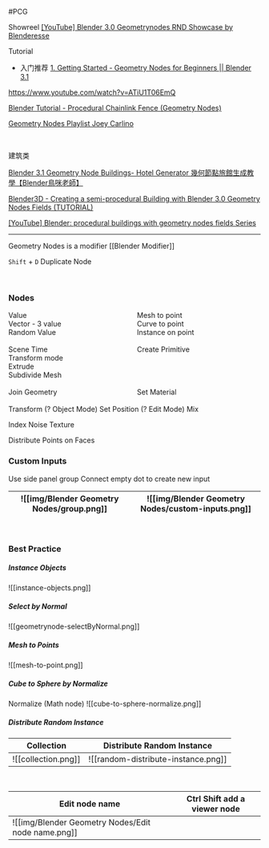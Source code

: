 #PCG


Showreel [[YouTube] Blender 3.0 Geometrynodes RND Showcase by Blenderesse](https://www.youtube.com/watch?v=vW9pCT5ouZ8)

  

Tutorial

-   入门推荐 [1. Getting Started - Geometry Nodes for Beginners || Blender 3.1](https://www.youtube.com/watch?v=szTYXk0t09A)



https://www.youtube.com/watch?v=ATiU1T06EmQ

[Blender Tutorial - Procedural Chainlink Fence (Geometry Nodes)](https://www.youtube.com/watch?v=CwOHqH60X-0)

[Geometry Nodes Playlist Joey Carlino](https://www.youtube.com/playlist?list=PLzg4_2BrWAVzK4ORuEHz0RoE7Va3w6fBf)

<br> 

建筑类

[Blender 3.1 Geometry Node Buildings- Hotel Generator 幾何節點旅館生成教學【Blender鳥咪老師】](https://www.youtube.com/watch?v=Cub2YTqqZNs)

[Blender3D - Creating a semi-procedural Building with Blender 3.0 Geometry Nodes Fields (TUTORIAL)](https://www.youtube.com/watch?v=-rexNuTap44)

[[YouTube] Blender: procedural buildings with geometry nodes fields Series](https://www.youtube.com/watch?v=59PeIGmZQdY&list=PLq_gnPdKSjAqeEB9ZnmP5sLaCBIIVZloi&index=1)

---

Geometry Nodes is a modifier [[Blender Modifier]]

`Shift` + `D` Duplicate Node

<br>

### Nodes

<div style="display: grid; grid-template-columns: repeat(2, 2fr); grid-gap: 10px;">
	<div>
		 Value<br>
		 Vector - 3 value<br>
		 Random Value
	</div>
	<div>
		Mesh to point<br>
		Curve to point<br>
		Instance on point
	</div>
</div>

<br>

<div style="display: grid; grid-template-columns: repeat(2, 2fr); grid-gap: 10px;">
	<div>
		 Scene Time<br>
		 Transform mode<br>
		 Extrude<br>
		 Subdivide Mesh
	</div>
	<div>
		Create Primitive
	</div>
</div>

<br>

<div style="display: grid; grid-template-columns: repeat(2, 2fr); grid-gap: 10px;">
	<div>
	    Join Geometry
	</div>
	<div>
		Set Material
	</div>
</div>

<br>
Transform (? Object Mode)
Set Position (? Edit Mode)
Mix

Index
Noise Texture

Distribute Points on Faces

### Custom Inputs

Use side panel group
Connect empty dot to create new input

![[img/Blender Geometry Nodes/group.png]]|![[img/Blender Geometry Nodes/custom-inputs.png]]
---|---

<br>
  

### Best Practice

##### Instance Objects
![[instance-objects.png]]

##### Select by Normal
![[geometrynode-selectByNormal.png]]


##### Mesh to Points
![[mesh-to-point.png]]

##### Cube to Sphere by Normalize
Normalize (Math node)
![[cube-to-sphere-normalize.png]]

##### Distribute Random Instance

Collection|Distribute Random Instance
---|---
![[collection.png]]|![[random-distribute-instance.png]]


<br>


Edit node name|Ctrl Shift add a viewer node
---|---
![[img/Blender Geometry Nodes/Edit node name.png]]|




